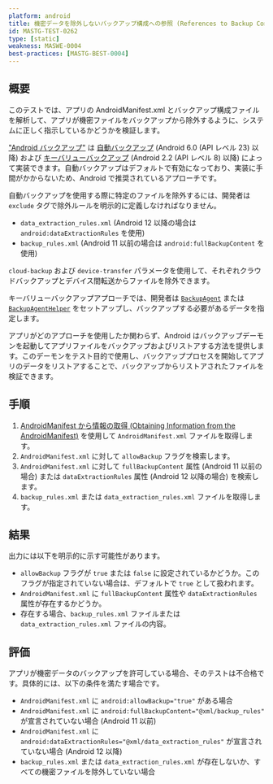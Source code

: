 ```yaml
---
platform: android
title: 機密データを除外しないバックアップ構成への参照 (References to Backup Configurations Not Excluding Sensitive Data)
id: MASTG-TEST-0262
type: [static]
weakness: MASWE-0004
best-practices: [MASTG-BEST-0004]
---
```


## 概要

このテストでは、アプリの AndroidManifest.xml とバックアップ構成ファイルを解析して、アプリが機密ファイルをバックアップから除外するように、システムに正しく指示しているかどうかを検証します。

["Android バックアップ"](../../../Document/0x05d-Testing-Data-Storage.md#backups) は [自動バックアップ](https://developer.android.com/identity/data/autobackup) (Android 6.0 (API レベル 23) 以降) および [キーバリューバックアップ](https://developer.android.com/identity/data/keyvaluebackup) (Android 2.2 (API レベル 8) 以降) によって実装できます。自動バックアップはデフォルトで有効になっており、実装に手間がかからないため、Android で推奨されているアプローチです。

自動バックアップを使用する際に特定のファイルを除外するには、開発者は `exclude` タグで除外ルールを明示的に定義しなければなりません。

- `data_extraction_rules.xml` (Android 12 以降の場合は `android:dataExtractionRules` を使用)
- `backup_rules.xml` (Android 11 以前の場合は `android:fullBackupContent` を使用)

`cloud-backup` および `device-transfer` パラメータを使用して、それぞれクラウドバックアップとデバイス間転送からファイルを除外できます。

キーバリューバックアップアプローチでは、開発者は [`BackupAgent`](https://developer.android.com/identity/data/keyvaluebackup#BackupAgent) または [`BackupAgentHelper`](https://developer.android.com/identity/data/keyvaluebackup#BackupAgentHelper) をセットアップし、バックアップする必要があるデータを指定します。

アプリがどのアプローチを使用したか関わらず、Android はバックアップデーモンを起動してアプリファイルをバックアップおよびリストアする方法を提供します。このデーモンをテスト目的で使用し、バックアッププロセスを開始してアプリのデータをリストアすることで、バックアップからリストアされたファイルを検証できます。

## 手順

1. [AndroidManifest から情報の取得 (Obtaining Information from the AndroidManifest)](../../../techniques/android/MASTG-TECH-0117.md) を使用して `AndroidManifest.xml` ファイルを取得します。
2. `AndroidManifest.xml` に対して `allowBackup` フラグを検索します。
3. `AndroidManifest.xml` に対して `fullBackupContent` 属性 (Android 11 以前の場合) または `dataExtractionRules` 属性 (Android 12 以降の場合) を検索します。
4. `backup_rules.xml` または `data_extraction_rules.xml` ファイルを取得します。

## 結果

出力には以下を明示的に示す可能性があります。

- `allowBackup` フラグが `true` または `false` に設定されているかどうか。このフラグが指定されていない場合は、デフォルトで `true` として扱われます。
- `AndroidManifest.xml` に `fullBackupContent` 属性や `dataExtractionRules` 属性が存在するかどうか。
- 存在する場合、`backup_rules.xml` ファイルまたは `data_extraction_rules.xml` ファイルの内容。

## 評価

アプリが機密データのバックアップを許可している場合、そのテストは不合格です。具体的には、以下の条件を満たす場合です。

- `AndroidManifest.xml` に `android:allowBackup="true"` がある場合
- `AndroidManifest.xml` に `android:fullBackupContent="@xml/backup_rules"` が宣言されていない場合 (Android 11 以前)
- `AndroidManifest.xml` に `android:dataExtractionRules="@xml/data_extraction_rules"` が宣言されていない場合 (Android 12 以降)
- `backup_rules.xml` または `data_extraction_rules.xml` が存在しないか、すべての機密ファイルを除外していない場合
